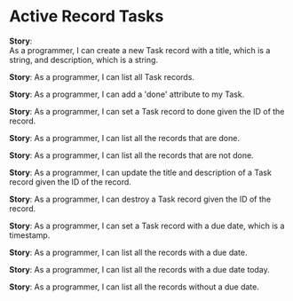 # Active Record Tasks


**Story**:  
As a programmer, I can create a new Task record with a title, which is a string, and description, which is a string.

**Story**:
As a programmer, I can list all Task records.

**Story**:
As a programmer, I can add a 'done' attribute to my Task.

**Story**:
As a programmer, I can set a Task record to done given the ID of the record.

**Story**:
As a programmer, I can list all the records that are done.

**Story**:
As a programmer, I can list all the records that are not done.

**Story**:
As a programmer, I can update the title and description of a Task record given the ID of the record.

**Story**:
As a programmer, I can destroy a Task record given the ID of the record.

**Story**:
As a programmer, I can set a Task record with a due date, which is a timestamp.

**Story**:
As a programmer, I can list all the records with a due date.

**Story**:
As a programmer, I can list all the records with a due date today.

**Story**:
As a programmer, I can list all the records without a due date.
